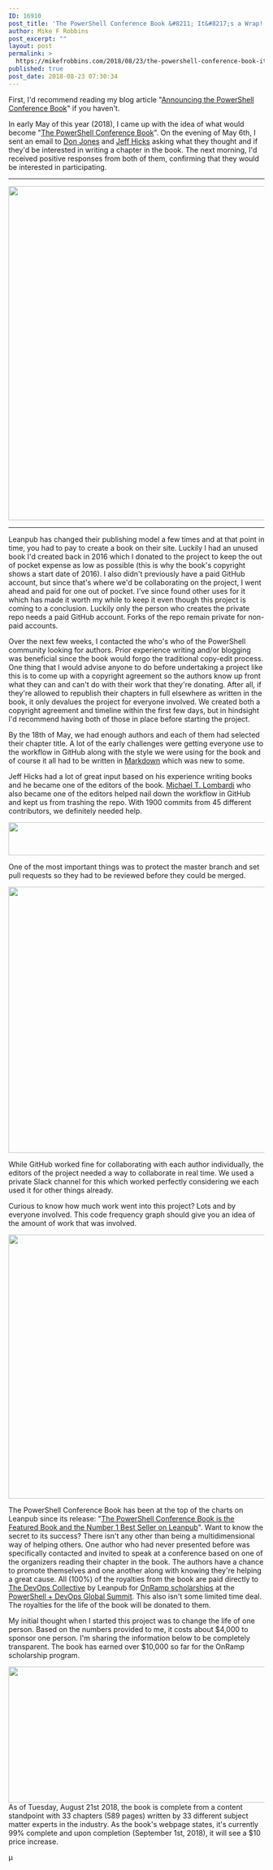 ```yaml
---
ID: 16910
post_title: 'The PowerShell Conference Book &#8211; It&#8217;s a Wrap!'
author: Mike F Robbins
post_excerpt: ""
layout: post
permalink: >
  https://mikefrobbins.com/2018/08/23/the-powershell-conference-book-its-a-wrap/
published: true
post_date: 2018-08-23 07:30:34
---
```

First, I'd recommend reading my blog article "<a href="https://mikefrobbins.com/2018/07/06/announcing-the-powershell-conference-book/" target="_blank" rel="noopener">Announcing the PowerShell Conference Book</a>" if you haven't.

In early May of this year (2018), I came up with the idea of what would become "<a href="https://leanpub.com/powershell-conference-book" target="_blank" rel="noopener">The PowerShell Conference Book</a>". On the evening of May 6th, I sent an email to <a href="https://twitter.com/concentrateddon" target="_blank" rel="noopener">Don Jones</a> and <a href="https://twitter.com/JeffHicks" target="_blank" rel="noopener">Jeff Hicks</a> asking what they thought and if they'd be interested in writing a chapter in the book. The next morning, I'd received positive responses from both of them, confirming that they would be interested in participating.

<hr />

<a href="https://mikefrobbins.com/wp-content/uploads/2018/08/psconfbook4a.jpg"><img class="alignnone size-full wp-image-16919" src="https://mikefrobbins.com/wp-content/uploads/2018/08/psconfbook4a.jpg" alt="" width="859" height="658" /></a>

<hr />

Leanpub has changed their publishing model a few times and at that point in time, you had to pay to create a book on their site. Luckily I had an unused book I'd created back in 2016 which I donated to the project to keep the out of pocket expense as low as possible (this is why the book's copyright shows a start date of 2016). I also didn't previously have a paid GitHub account, but since that's where we'd be collaborating on the project, I went ahead and paid for one out of pocket. I've since found other uses for it which has made it worth my while to keep it even though this project is coming to a conclusion. Luckily only the person who creates the private repo needs a paid GitHub account. Forks of the repo remain private for non-paid accounts.

Over the next few weeks, I contacted the who's who of the PowerShell community looking for authors. Prior experience writing and/or blogging was beneficial since the book would forgo the traditional copy-edit process. One thing that I would advise anyone to do before undertaking a project like this is to come up with a copyright agreement so the authors know up front what they can and can't do with their work that they're donating. After all, if they're allowed to republish their chapters in full elsewhere as written in the book, it only devalues the project for everyone involved. We created both a copyright agreement and timeline within the first few days, but in hindsight I'd recommend having both of those in place before starting the project.

By the 18th of May, we had enough authors and each of them had selected their chapter title. A lot of the early challenges were getting everyone use to the workflow in GitHub along with the style we were using for the book and of course it all had to be written in <a href="https://en.wikipedia.org/wiki/Markdown" target="_blank" rel="noopener">Markdown</a> which was new to some.

Jeff Hicks had a lot of great input based on his experience writing books and he became one of the editors of the book. <a href="https://twitter.com/barbariankb" target="_blank" rel="noopener">Michael T. Lombardi</a> who also became one of the editors helped nail down the workflow in GitHub and kept us from trashing the repo. With 1900 commits from 45 different contributors, we definitely needed help.

<a href="https://mikefrobbins.com/wp-content/uploads/2018/08/psconfbook1a.jpg"><img class="alignnone size-full wp-image-16911" src="https://mikefrobbins.com/wp-content/uploads/2018/08/psconfbook1a.jpg" alt="" width="859" height="65" /></a>

One of the most important things was to protect the master branch and set pull requests so they had to be reviewed before they could be merged.

<a href="https://mikefrobbins.com/wp-content/uploads/2018/08/psconfbook2a.jpg"><img class="alignnone size-full wp-image-16913" src="https://mikefrobbins.com/wp-content/uploads/2018/08/psconfbook2a.jpg" alt="" width="859" height="524" /></a>

While GitHub worked fine for collaborating with each author individually, the editors of the project needed a way to collaborate in real time. We used a private Slack channel for this which worked perfectly considering we each used it for other things already.

Curious to know how much work went into this project? Lots and by everyone involved. This code frequency graph should give you an idea of the amount of work that was involved.

<a href="https://mikefrobbins.com/wp-content/uploads/2018/08/psconfbook3a.jpg"><img class="alignnone size-full wp-image-16914" src="https://mikefrobbins.com/wp-content/uploads/2018/08/psconfbook3a.jpg" alt="" width="725" height="520" /></a>

The PowerShell Conference Book has been at the top of the charts on Leanpub since its release: "<a href="https://mikefrobbins.com/2018/07/12/the-powershell-conference-book-is-the-featured-book-and-the-number-1-best-seller-on-leanpub/" target="_blank" rel="noopener">The PowerShell Conference Book is the Featured Book and the Number 1 Best Seller on Leanpub</a>". Want to know the secret to its success? There isn't any other than being a multidimensional way of helping others. One author who had never presented before was specifically contacted and invited to speak at a conference based on one of the organizers reading their chapter in the book. The authors have a chance to promote themselves and one another along with knowing they're helping a great cause. All (100%) of the royalties from the book are paid directly to <a href="https://devopscollective.org/" target="_blank" rel="noopener">The DevOps Collective</a> by Leanpub for <a href="https://powershell.org/summit/summit-onramp/onramp-scholarship/" target="_blank" rel="noopener">OnRamp scholarships</a> at the <a href="https://powershell.org/summit/" target="_blank" rel="noopener">PowerShell + DevOps Global Summit</a>. This also isn't some limited time deal. The royalties for the life of the book will be donated to them.

My initial thought when I started this project was to change the life of one person. Based on the numbers provided to me, it costs about $4,000 to sponsor one person. I'm sharing the information below to be completely transparent. The book has earned over $10,000 so far for the OnRamp scholarship program.

<a href="https://mikefrobbins.com/wp-content/uploads/2018/08/psconfbook5a.jpg"><img class="alignnone size-full wp-image-16931" src="https://mikefrobbins.com/wp-content/uploads/2018/08/psconfbook5a.jpg" alt="" width="859" height="268" /></a>As of Tuesday, August 21st 2018, the book is complete from a content standpoint with 33 chapters (589 pages) written by 33 different subject matter experts in the industry. As the book's webpage states, it's currently 99% complete and upon completion (September 1st, 2018), it will see a $10 price increase.

µ
